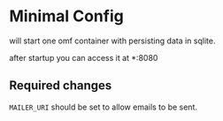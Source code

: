 # Minimal Config

will start one omf container with persisting data in sqlite.

after startup you can access it at *:8080


## Required changes

`MAILER_URI` should be set to allow emails to be sent.
